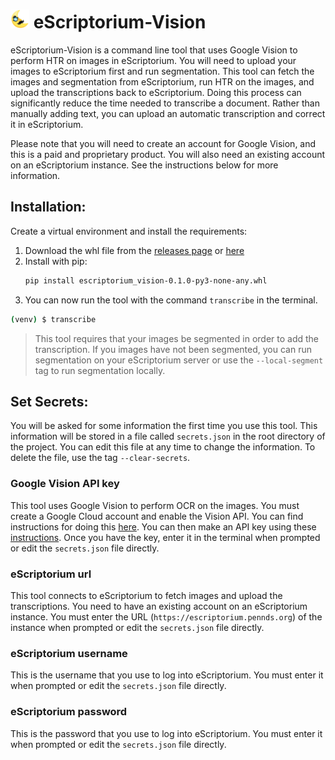 # <img height="30px" src="moon-mustache.png" /> eScriptorium-Vision 

eScriptorium-Vision is a command line tool that uses Google Vision to perform HTR on images in eScriptorium. You will need to upload your images to eScriptorium first and run segmentation. This tool can fetch the images and segmentation from eScriptorium, run HTR on the images, and upload the transcriptions back to eScriptorium. Doing this process can significantly reduce the time needed to transcribe a document. Rather than manually adding text, you can upload an automatic transcription and correct it in eScriptorium.  

Please note that you will need to create an account for Google Vision, and this is a paid and proprietary product. You will also need an existing account on an eScriptorium instance. See the instructions below for more information.

## Installation:

Create a virtual environment and install the requirements:

1. Download the whl file from the [releases page](https://github.com/upenndigitalscholarship/escriptorium-vision/releases) or [here](https://github.com/upenndigitalscholarship/escriptorium-vision/releases/download/escriptorium/escriptorium_vision-0.1.0-py3-none-any.whl)
2. Install with pip:
    ```bash 
    pip install escriptorium_vision-0.1.0-py3-none-any.whl
    ```
3. You can now run the tool with the command `transcribe` in the terminal.
```bash
(venv) $ transcribe
```

> This tool requires that your images be segmented in order to add the transcription. If you images have not been segmented, you can run segmentation on your eScriptorium server or use the `--local-segment` tag to run segmentation locally.

## Set Secrets:

You will be asked for some information the first time you use this tool. This information will be stored in a file called `secrets.json` in the root directory of the project. You can edit this file at any time to change the information. To delete the file, use the tag `--clear-secrets`.    

### Google Vision API key
This tool uses Google Vision to perform OCR on the images. You must create a Google Cloud account and enable the Vision API. You can find instructions for doing this [here](https://cloud.google.com/vision/docs/setup). You can then make an API key using these [instructions](https://support.google.com/googleapi/answer/6158862?hl=en). Once you have the key, enter it in the terminal when prompted or edit the `secrets.json` file directly.

### eScriptorium url
This tool connects to eScriptorium to fetch images and upload the transcriptions. You need to have an existing account on an eScriptorium instance. You must enter the URL (`https://escriptorium.pennds.org`) of the instance when prompted or edit the `secrets.json` file directly. 

### eScriptorium username
This is the username that you use to log into eScriptorium. You must enter it when prompted or edit the `secrets.json` file directly.

### eScriptorium password
This is the password that you use to log into eScriptorium. You must enter it when prompted or edit the `secrets.json` file directly.
